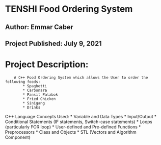 # TENSHI Food Ordering System

## Author: Emmar Caber	
## Project Published: July 9, 2021
	
# Project Description: 
		A C++ Food Ordering System which allows the User to order the following foods:
			* Spaghetti
			* Carbonara
			* Pansit Palabok
			* Fried Chicken
			* Sinigang
			* Drinks
		
C++ Language Concepts Used:
		* Variable and Data Types
		* Input/Output
		* Conditional Statements (IF statements, Switch-case statements)
		* Loops (particularly FOR loop)
		* User-defined and Pre-defined Functions
		* Preprocessors
		* Class and Objects 
		* STL (Vectors and Algorithm Component)
